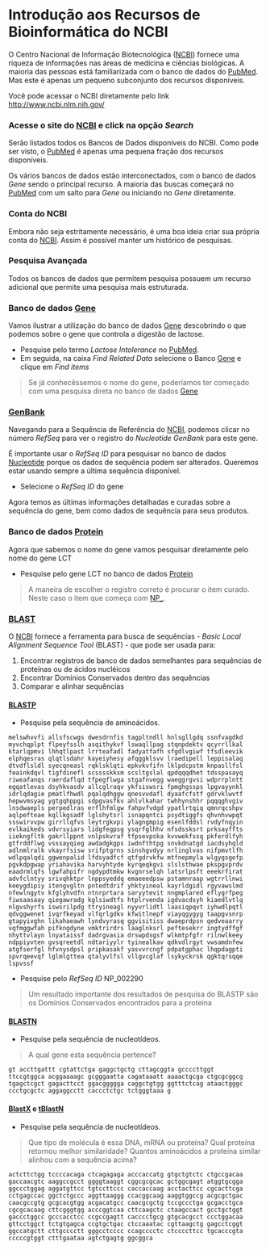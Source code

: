 # Introdução aos Recursos de Bioinformática do NCBI

O Centro Nacional de Informação Biotecnológica ([NCBI](https://www.ncbi.nlm.nih.gov/)) fornece uma riqueza de informações nas áreas de medicina e ciências biológicas. A maioria das pessoas está familiarizada com o banco de dados do [PubMed](https://www.ncbi.nlm.nih.gov/pubmed/). Mas este é apenas um pequeno subconjunto dos recursos disponíveis.

Você pode acessar o NCBI diretamente pelo link http://www.ncbi.nlm.nih.gov/

### Acesse o site do [NCBI](http://www.ncbi.nlm.nih.gov/) e click na opção *Search*

Serão listados todos os Bancos de Dados disponíveis do NCBI. Como pode ser visto, o [PubMed](https://www.ncbi.nlm.nih.gov/pubmed/) é apenas uma pequena fração dos recursos disponíveis.

Os vários bancos de dados estão interconectados, com o banco de dados *Gene* sendo o principal recurso. A maioria das buscas começará no [PubMed](https://www.ncbi.nlm.nih.gov/pubmed/) com um salto para *Gene* ou iniciando no *Gene* diretamente.

### Conta do NCBI

Embora não seja estritamente necessário, é uma boa ideia criar sua própria conta do [NCBI](https://www.ncbi.nlm.nih.gov/). Assim é possível manter um histórico de pesquisas.

### Pesquisa Avançada

Todos os bancos de dados que permitem pesquisa possuem um recurso adicional que permite uma pesquisa mais estruturada.

### Banco de dados [Gene](https://www.ncbi.nlm.nih.gov/gene/)

Vamos ilustrar a utilização do banco de dados [Gene](https://www.ncbi.nlm.nih.gov/gene/) descobrindo o que podemos sobre o gene que controla a digestão de lactose.

* Pesquise pelo termo *Lactose Intolerance* no [PubMed](https://www.ncbi.nlm.nih.gov/pubmed/).
* Em seguida, na caixa *Find Related Data* selecione o Banco [Gene](https://www.ncbi.nlm.nih.gov/gene/) e clique em *Find items*

> Se já conhecêssemos o nome do gene, poderíamos ter começado com uma pesquisa direta no banco de dados [Gene](https://www.ncbi.nlm.nih.gov/gene/)

### [GenBank](https://www.ncbi.nlm.nih.gov/genbank/)

Navegando para a Sequência de Referência do [NCBI](https://www.ncbi.nlm.nih.gov/), podemos clicar no número *RefSeq* para ver o registro do *Nucleotide GenBank* para este gene.

É importante usar o *RefSeq ID* para pesquisar no banco de dados [Nucleotide](https://www.ncbi.nlm.nih.gov/nuccore/) porque os dados de sequência podem ser alterados. Queremos estar usando sempre a última sequência disponível. 

* Selecione o *RefSeq ID* do gene

Agora temos as últimas informações detalhadas e curadas sobre a sequência do gene, bem como dados de sequência para seus produtos.


### Banco de dados [Protein](https://www.ncbi.nlm.nih.gov/protein/)

Agora que sabemos o nome do gene vamos pesquisar diretamente pelo nome do gene LCT

* Pesquise pelo gene LCT no banco de dados [Protein](https://www.ncbi.nlm.nih.gov/protein/)

> A maneira de escolher o registro correto é procurar o item curado. Neste caso o item que começa com [NP_](https://en.wikipedia.org/wiki/RefSeq).


### [BLAST](http://blast.ncbi.nlm.nih.gov/)

O [NCBI](https://www.ncbi.nlm.nih.gov/) fornece a ferramenta para busca de sequências - *Basic Local Alignment Sequence Tool* (BLAST) - que pode ser usada para:

1. Encontrar registros de banco de dados semelhantes para sequências de proteínas ou de ácidos nucléicos
2. Encontrar Domínios Conservados dentro das sequências
3. Comparar e alinhar sequências

#### [BLASTP](https://blast.ncbi.nlm.nih.gov/Blast.cgi?PROGRAM=blastp&PAGE_TYPE=BlastSearch&LINK_LOC=blasthome)

* Pesquise pela sequência de aminoácidos.

```
melswhvvfi allsfscwgs dwesdrnfis tagpltndll hnlsgllgdq ssnfvagdkd
myvchqplpt flpeyfsslh asqithykvf lswaqllpag stqnpdektv qcyrrllkal
ktarlqpmvi lhhqtlpast lrrteafadl fadyatfafh sfgdlvgiwf tfsdleevik
elphqesras qlqtlsdahr kayeiyhesy afqggklsvv lraedipell leppisalaq
dtvdflsldl syecqneasl rqklsklqti epkvkvfifn lklpdcpstm knpasllfsl
feainkdqvl tigfdinefl scsssskksm scsltgslal qpdqqqdhet tdsspasayq
riweafanqs raerdaflqd tfpegflwga stgafnvegg waeggrgvsi wdprrplntt
egqatlevas dsyhkvasdv allcglraqv ykfsiswsri fpmghgssps lpgvayynkl
idrlqdagie pmatlfhwdl pqalqdhggw qnesvvdafl dyaafcfstf gdrvklwvtf
hepwvmsyag ygtgqhppgi sdpgvasfkv ahlvlkahar twhhynshhr pqqqghvgiv
lnsdwaepls perpedlras erflhfmlgw fahpvfvdgd ypatlrtqiq qmnrqcshpv
aqlpefteae kqllkgsadf lglshytsrl isnapqntci psydtiggfs qhvnhvwpqt
ssswirvvpw girrllqfvs leytrgkvpi ylagngmpig esenlfddsl rvdyfnqyin
evlkaikeds vdvrsyiars lidgfegpsg ysqrfglhhv nfsdssksrt prksayffts
iiekngfltk gakrllppnt vnlpskvraf tfpsevpska kvvwekfssq pkferdlfyh
gtfrddflwg vsssayqieg awdadgkgps iwdnfthtpg snvkdnatgd iacdsyhqld
adlnmlralk vkayrfsisw srifptgrns sinshgvdyy nrlinglvas nifpmvtlfh
wdlpqalqdi ggwenpalid lfdsyadfcf qtfgdrvkfw mtfnepmyla wlgygsgefp
pgvkdpgwap yriahavika harvyhtyde kyrqeqkgvi slslsthwae pkspgvprdv
eaadrmlqfs lgwfahpifr ngdypdtmkw kvgnrselqh latsrlpsft eeekrfirat
advfclntyy srivqhktpr lnppsyeddq emaeeedpsw pstamnraap wgtrrllnwi
keeygdipiy itengvgltn pntedtdrif yhktyineal kayrldgidl rgyvawslmd
nfewlngytv kfglyhvdfn ntnrprtara saryytevit nngmplared eflygrfpeg
fiwsaasaay qiegawradg kglsiwdtfs htplrvenda igdvacdsyh kiaedlvtlq
nlgvshyrfs iswsrilpdg ttryineagl nyyvrlidtl laasiqpqvt iyhwdlpqtl
qdvggwenet ivqrfkeyad vlfqrlgdkv kfwitlnepf viayqgygyg taapgvsnrp
gtapyivghn likahaeawh lyndvyrasq ggvisitiss dwaeprdpsn qedveaarry
vqfmggwfah pifkngdyne vmktrirdrs laaglnksrl peftesekrr ingtydffgf
nhyttvlayn lnyataissf dadrgvasia drswpdsgsf wlkmtpfgfr rilnwlkeey
ndppiyvten gvsqreetdl ndtariyylr tyinealkav qdkvdlrgyt vwsamdnfew
atgfserfgl hfvnysdpsl pripkasakf yasvvrcngf pdpatgphac lhqpdagpti
spvrqeevqf lglmlgttea qtalyvlfsl vllgvcglaf lsykyckrsk qgktqrsqqe
lspvssf
```

* Pesquise pelo *RefSeq ID* NP_002290

> Um resultado importante dos resultados de pesquisa do BLASTP são os Domínios Conservados encontrados para a proteína

#### [BLASTN](https://blast.ncbi.nlm.nih.gov/Blast.cgi?PROGRAM=blastn&PAGE_TYPE=BlastSearch&LINK_LOC=blasthome)

* Pesquise pela sequência de nucleotídeos. 
> A qual gene esta sequência pertence?

```
gt accttgattt cgtattctga gaggctgctg cttagcggta gccccttggt 
ttccgtggca acggaaaagc gcgggaatta cagataaatt aaaactgcga ctgcgcggcg 
tgagctcgct gagacttcct ggacggggga caggctgtgg ggtttctcag ataactgggc 
ccctgcgctc aggaggcctt caccctctgc tctgggtaaa g
```



#### [BlastX](https://blast.ncbi.nlm.nih.gov/Blast.cgi?PROGRAM=blastx&PAGE_TYPE=BlastSearch&LINK_LOC=blasthome) e [tBlastN](https://blast.ncbi.nlm.nih.gov/Blast.cgi?PROGRAM=tblastn&PAGE_TYPE=BlastSearch&LINK_LOC=blasthome)

* Pesquise pela sequência de nucleotídeos. 

> Que tipo de molécula é essa DNA, mRNA ou proteína? 
> Qual proteína retornou melhor similaridade? 
> Quantos aminoácidos a proteína similar alinhou com a sequência acima?

``` 
actcttctgg tccccacaga ctcagagaga acccaccatg gtgctgtctc ctgccgacaa
gaccaacgtc aaggccgcct ggggtaaggt cggcgcgcac gctggcgagt atggtgcgga
ggccctggag aggatgttcc tgtccttccc caccaccaag acctacttcc cgcacttcga
cctgagccac ggctctgccc aggttaaggg ccacggcaag aaggtggccg acgcgctgac
caacgccgtg gcgcacgtgg acgacatgcc caacgcgctg tccgccctga gcgacctgca
cgcgcacaag cttcgggtgg acccggtcaa cttcaagctc ctaagccact gcctgctggt
gaccctggcc gcccacctcc ccgccgagtt cacccctgcg gtgcacgcct ccctggacaa
gttcctggct tctgtgagca ccgtgctgac ctccaaatac cgttaagctg gagcctcggt
ggccatgctt cttgcccctt gggcctcccc ccagcccctc ctccccttcc tgcacccgta
cccccgtggt ctttgaataa agtctgagtg ggcggca
```
